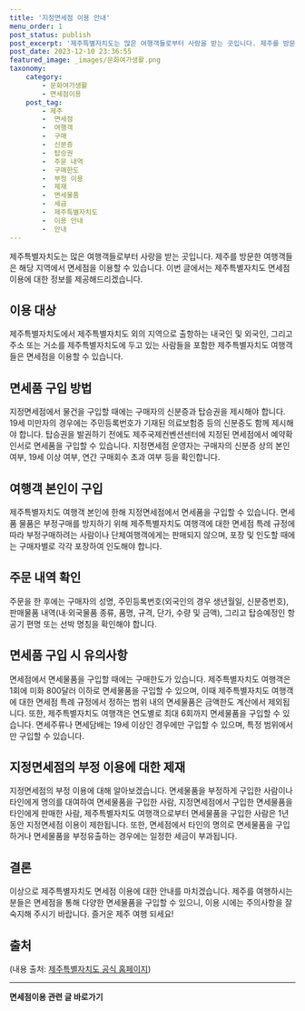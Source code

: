 ```yaml
---
title: '지정면세점 이용 안내'
menu_order: 1
post_status: publish
post_excerpt: '제주특별자치도는 많은 여행객들로부터 사랑을 받는 곳입니다. 제주를 방문한 여행객들은 해당 지역에서 면세점을 이용할 수 있습니다. 이번 글에서는 제주특별자치도 면세점 이용에 대한 정보를 제공해드리겠습니다.'
post_date: 2023-12-10 23:36:55
featured_image: _images/문화여가생활.png
taxonomy:
    category:
        - 문화여가생활
        - 면세점이용
    post_tag:
        - 제주
        -  면세점
        -  여행객
        -  구매
        -  신분증
        -  탑승권
        -  주문 내역
        -  구매한도
        -  부정 이용
        -  제재
        -  면세물품
        -  세금
        -  제주특별자치도
        -  이용 안내
        -  안내
---
```



제주특별자치도는 많은 여행객들로부터 사랑을 받는 곳입니다. 제주를 방문한 여행객들은 해당 지역에서 면세점을 이용할 수 있습니다. 이번 글에서는 제주특별자치도 면세점 이용에 대한 정보를 제공해드리겠습니다.

## 이용 대상

제주특별자치도에서 제주특별자치도 외의 지역으로 출항하는 내국인 및 외국인, 그리고 주소 또는 거소를 제주특별자치도에 두고 있는 사람들을 포함한 제주특별자치도 여행객들은 면세점을 이용할 수 있습니다.

## 면세품 구입 방법

지정면세점에서 물건을 구입할 때에는 구매자의 신분증과 탑승권을 제시해야 합니다. 19세 미만자의 경우에는 주민등록번호가 기재된 의료보험증 등의 신분증도 함께 제시해야 합니다. 탑승권을 발권하기 전에도 제주국제컨벤션센터에 지정된 면세점에서 예약확인서로 면세품을 구입할 수 있습니다. 지정면세점 운영자는 구매자의 신분증 상의 본인 여부, 19세 이상 여부, 연간 구매회수 초과 여부 등을 확인합니다.

## 여행객 본인이 구입

제주특별자치도 여행객 본인에 한해 지정면세점에서 면세품을 구입할 수 있습니다. 면세품 물품은 부정구매를 방지하기 위해 제주특별자치도 여행객에 대한 면세점 특례 규정에 따라 부정구매하려는 사람이나 단체여행객에게는 판매되지 않으며, 포장 및 인도할 때에는 구매자별로 각각 포장하여 인도해야 합니다.

## 주문 내역 확인

주문을 한 후에는 구매자의 성명, 주민등록번호(외국인의 경우 생년월일, 신분증번호), 판매물품 내역(내·외국물품 종류, 품명, 규격, 단가, 수량 및 금액), 그리고 탑승예정인 항공기 편명 또는 선박 명칭을 확인해야 합니다.

## 면세품 구입 시 유의사항

면세점에서 면세물품을 구입할 때에는 구매한도가 있습니다. 제주특별자치도 여행객은 1회에 미화 800달러 이하로 면세물품을 구입할 수 있으며, 이때 제주특별자치도 여행객에 대한 면세점 특례 규정에서 정하는 범위 내의 면세물품은 금액한도 계산에서 제외됩니다. 또한, 제주특별자치도 여행객은 연도별로 최대 6회까지 면세물품을 구입할 수 있습니다. 면세주류나 면세담배는 19세 이상인 경우에만 구입할 수 있으며, 특정 범위에서만 구입할 수 있습니다.

## 지정면세점의 부정 이용에 대한 제재

지정면세점의 부정 이용에 대해 알아보겠습니다. 면세물품을 부정하게 구입한 사람이나 타인에게 명의를 대여하여 면세물품을 구입한 사람, 지정면세점에서 구입한 면세물품을 타인에게 판매한 사람, 제주특별자치도 여행객으로부터 면세물품을 구입한 사람은 1년 동안 지정면세점 이용이 제한됩니다. 또한, 면세점에서 타인의 명의로 면세물품을 구입하거나 면세물품을 부정유출하는 경우에는 일정한 세금이 부과됩니다.

## 결론

이상으로 제주특별자치도 면세점 이용에 대한 안내를 마치겠습니다. 제주를 여행하시는 분들은 면세점을 통해 다양한 면세물품을 구입할 수 있으니, 이용 시에는 주의사항을 잘 숙지해 주시기 바랍니다. 즐거운 제주 여행 되세요!

## 출처

(내용 출처: [제주특별자치도 공식 홈페이지](http://www.jeju.go.kr/index.htm))


<!-- wp:separator -->
<hr class="wp-block-separator has-alpha-channel-opacity"/>
<!-- /wp:separator -->

<!-- wp:group {"backgroundColor":"base","layout":{"type":"constrained"}} -->
<div class="wp-block-group has-base-background-color has-background"><!-- wp:paragraph {"align":"center","fontSize":"medium"} -->
<p class="has-text-align-center has-large-font-size"><strong>면세점이용 관련 글 바로가기</strong></p>
<!-- /wp:paragraph -->


<!-- wp:latest-posts
{"categories":[{"id":16222,"count":19,"description":"","link":"https://uknowlaw.com/category/%eb%a9%b4%ec%84%b8%ec%a0%90%ec%9d%b4%ec%9a%a9/","name":"면세점이용","slug":"면세점이용","taxonomy":"category","parent":0,"meta":[],"_links":{"self":[{"href":"https://uknowlaw.com/wp-json/wp/v2/categories/16222"}],"collection":[{"href":"https://uknowlaw.com/wp-json/wp/v2/categories"}],"about":[{"href":"https://uknowlaw.com/wp-json/wp/v2/taxonomies/category"}],"wp:post_type":[{"href":"https://uknowlaw.com/wp-json/wp/v2/posts?categories=16222"}],"curies":[{"name":"wp","href":"https://api.w.org/{rel}","templated":true}]}}],"postsToShow":100,"excerptLength":28,"postLayout":"grid","columns":2,"featuredImageAlign":"left","featuredImageSizeSlug":"large","fontSize":"small"} /--></div>
<!-- /wp:group -->